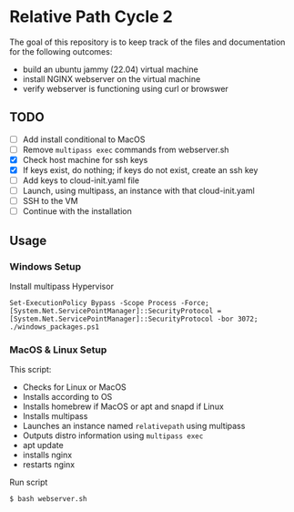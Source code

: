 # Relative Path Cycle 2

The goal of this repository is to keep track of the files and documentation for the following outcomes:

  * build an ubuntu jammy (22.04) virtual machine
  * install NGINX webserver on the virtual machine
  * verify webserver is functioning using curl or browswer

## TODO
- [ ] Add install conditional to MacOS
- [ ] Remove `multipass exec` commands from webserver.sh
- [x] Check host machine for ssh keys
- [x] If keys exist, do nothing; if keys do not exist, create an ssh key
- [ ] Add keys to cloud-init.yaml file
- [ ] Launch, using multipass, an instance with that cloud-init.yaml
- [ ] SSH to the VM
- [ ] Continue with the installation

## Usage

### Windows Setup
Install multipass Hypervisor
```
Set-ExecutionPolicy Bypass -Scope Process -Force; [System.Net.ServicePointManager]::SecurityProtocol = [System.Net.ServicePointManager]::SecurityProtocol -bor 3072; ./windows_packages.ps1
```

### MacOS & Linux Setup
This script:
- Checks for Linux or MacOS
- Installs according to OS
- Installs homebrew if MacOS or apt and snapd if Linux
- Installs multipass
- Launches an instance named `relativepath` using multipass
- Outputs distro information using `multipass exec`
- apt update
- installs nginx
- restarts nginx

Run script
```shell
$ bash webserver.sh
```
